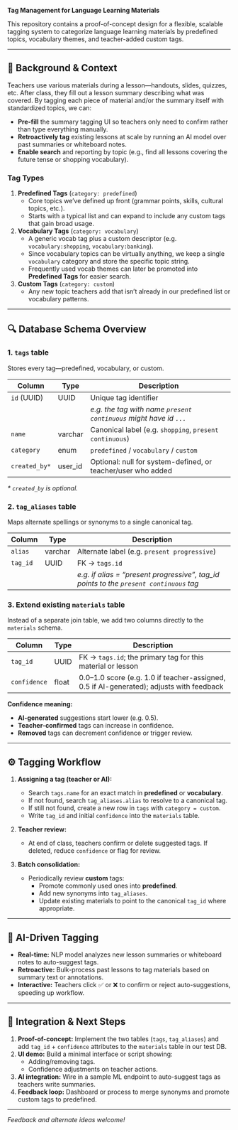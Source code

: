 **Tag Management for Language Learning Materials**

This repository contains a proof-of-concept design for a flexible, scalable tagging system to categorize language learning materials by predefined topics, vocabulary themes, and teacher-added custom tags.

---

## 📖 Background & Context

Teachers use various materials during a lesson—handouts, slides, quizzes, etc. After class, they fill out a lesson summary describing what was covered. By tagging each piece of material and/or the summary itself with standardized topics, we can:

- **Pre-fill** the summary tagging UI so teachers only need to confirm rather than type everything manually.
- **Retroactively tag** existing lessons at scale by running an AI model over past summaries or whiteboard notes.
- **Enable search** and reporting by topic (e.g., find all lessons covering the future tense or shopping vocabulary).

### Tag Types

1. **Predefined Tags** (`category: predefined`)
   - Core topics we’ve defined up front (grammar points, skills, cultural topics, etc.).
   - Starts with a typical list and can expand to include any custom tags that gain broad usage.
2. **Vocabulary Tags** (`category: vocabulary`)
   - A generic vocab tag plus a custom descriptor (e.g. `vocabulary:shopping`, `vocabulary:banking`).
   - Since vocabulary topics can be virtually anything, we keep a single `vocabulary` category and store the specific topic string.
   - Frequently used vocab themes can later be promoted into **Predefined Tags** for easier search.
3. **Custom Tags** (`category: custom`)
   - Any new topic teachers add that isn’t already in our predefined list or vocabulary patterns.

---

## 🔍 Database Schema Overview

### 1. `tags` table
Stores every tag—predefined, vocabulary, or custom.

| Column        | Type     | Description                                                     |
|---------------|----------|-----------------------------------------------------------------|
| `id` (UUID)   | UUID     | Unique tag identifier                                           |
|               |          | _e.g. the tag with name `present continuous` might have id `...`_ |
| `name`        | varchar  | Canonical label (e.g. `shopping`, `present continuous`)         |
| `category`    | enum     | `predefined` / `vocabulary` / `custom`                           |
| `created_by*` | user_id  | Optional: null for system-defined, or teacher/user who added    |

_* `created_by` is optional._

### 2. `tag_aliases` table
Maps alternate spellings or synonyms to a single canonical tag.

| Column    | Type    | Description                                                     |
|-----------|---------|-----------------------------------------------------------------|
| `alias`   | varchar | Alternate label (e.g. `present progressive`)                    |
| `tag_id`  | UUID    | FK → `tags.id`                                                  |
|           |         | _e.g. if alias = “present progressive”, tag_id points to the `present continuous` tag_ |

### 3. Extend existing `materials` table
Instead of a separate join table, we add two columns directly to the `materials` schema.

| Column        | Type    | Description                                                                                |
|---------------|---------|--------------------------------------------------------------------------------------------|
| `tag_id`      | UUID    | FK → `tags.id`; the primary tag for this material or lesson                                |
| `confidence`  | float   | 0.0–1.0 score (e.g. 1.0 if teacher-assigned, 0.5 if AI-generated); adjusts with feedback |

**Confidence meaning:**
- **AI-generated** suggestions start lower (e.g. 0.5).
- **Teacher-confirmed** tags can increase in confidence.
- **Removed** tags can decrement confidence or trigger review.

---

## ⚙️ Tagging Workflow

1. **Assigning a tag (teacher or AI):**
   - Search `tags.name` for an exact match in **predefined** or **vocabulary**.
   - If not found, search `tag_aliases.alias` to resolve to a canonical tag.
   - If still not found, create a new row in `tags` with `category = custom`.
   - Write `tag_id` and initial `confidence` into the `materials` table.

2. **Teacher review:**
   - At end of class, teachers confirm or delete suggested tags. If deleted, reduce `confidence` or flag for review.

3. **Batch consolidation:**
   - Periodically review **custom** tags:
     - Promote commonly used ones into **predefined**.
     - Add new synonyms into `tag_aliases`.
     - Update existing materials to point to the canonical `tag_id` where appropriate.

---

## 🤖 AI-Driven Tagging

- **Real-time:** NLP model analyzes new lesson summaries or whiteboard notes to auto-suggest tags.
- **Retroactive:** Bulk-process past lessons to tag materials based on summary text or annotations.
- **Interactive:** Teachers click ✅ or ❌ to confirm or reject auto-suggestions, speeding up workflow.

---

## 🔄 Integration & Next Steps

1. **Proof-of-concept:** Implement the two tables (`tags`, `tag_aliases`) and add `tag_id` + `confidence` attributes to the `materials` table in our test DB.
2. **UI demo:** Build a minimal interface or script showing:
   - Adding/removing tags.
   - Confidence adjustments on teacher actions.
3. **AI integration:** Wire in a sample ML endpoint to auto-suggest tags as teachers write summaries.
4. **Feedback loop:** Dashboard or process to merge synonyms and promote custom tags to predefined.

---

_Feedback and alternate ideas welcome!_

